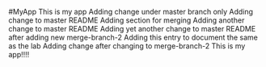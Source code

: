 #MyApp
This is my app
Adding change under master branch only
Adding change to master README
Adding section for merging
Adding another change to master README
Adding yet another change to master README after adding new merge-branch-2
Adding this entry to document the same as the lab
Adding change after changing to merge-branch-2
This is my app!!!!